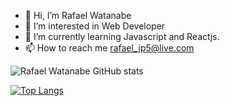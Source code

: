 - 👋 Hi, I’m Rafael Watanabe
- 👀 I’m interested in Web Developer
- 🌱 I’m currently learning Javascript and Reactjs.
- 📫 How to reach me rafael_jp5@live.com

![Rafael Watanabe GitHub stats](https://github-readme-stats.vercel.app/api?username=RafaelWatanabe94&theme=blue-green&show_icons=true)

[![Top Langs](https://github-readme-stats.vercel.app/api/top-langs/?username=RafaelWatanabe94&langs_count=8)](https://github.com/RafaelWatanabe94/github-readme-stats)

<!---
RafaelWatanabe94/RafaelWatanabe94 is a ✨ special ✨ repository because its `README.md` (this file) appears on your GitHub profile.
You can click the Preview link to take a look at your changes.
--->

